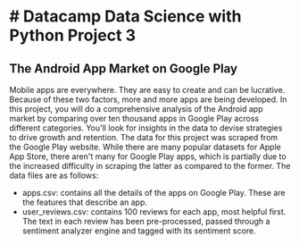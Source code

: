 # # Datacamp Data Science with Python Project 3
## The Android App Market on Google Play
Mobile apps are everywhere. They are easy to create and can be lucrative. Because of these two factors, more and more apps are being developed. In this project, you will do a comprehensive analysis of the Android app market by comparing over ten thousand apps in Google Play across different categories. You'll look for insights in the data to devise strategies to drive growth and retention. The data for this project was scraped from the Google Play website. While there are many popular datasets for Apple App Store, there aren't many for Google Play apps, which is partially due to the increased difficulty in scraping the latter as compared to the former. The data files are as follows:
* apps.csv: contains all the details of the apps on Google Play. These are the features that describe an app.
* user_reviews.csv: contains 100 reviews for each app, most helpful first. The text in each review has been pre-processed, passed through a sentiment analyzer engine and tagged with its sentiment score.
